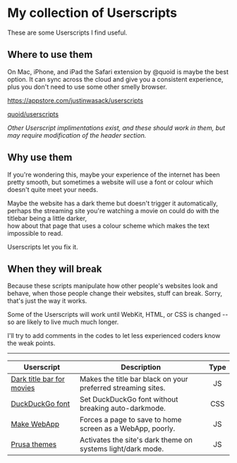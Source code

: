 My collection of Userscripts
============================
These are some Userscripts I find useful.

Where to use them
-----------------
On Mac, iPhone, and iPad the Safari extension by @quoid is maybe the best option. It can sync across the cloud and give you a consistent experience, plus you don't need to use some other smelly browser.

https://appstore.com/justinwasack/userscripts

[quoid/userscripts](https://github.com/quoid/userscripts)

*Other Userscript implimentations exist, and these should work in them, but may require modification of the header section.*


Why use them
------------
If you're wondering this, maybe your experience of the internet has been pretty smooth, but sometimes a website will use a font or colour which doesn't quite meet your needs.

Maybe the website has a dark theme but doesn't trigger it automatically,  
perhaps the streaming site you're watching a movie on could do with the titlebar being a little darker,  
how about that page that uses a colour scheme which makes the text impossible to read.

Userscripts let you fix it.


When they will break
--------------------
Because these scripts manipulate how other people's websites look and behave, when those people change their websites, stuff can break. Sorry, that's just the way it works.

Some of the Userscripts will work until WebKit, HTML, or CSS is changed -- so are likely to live much much longer.

I'll try to add comments in the codes to let less experienced coders know the weak points.

---

| Userscript                  | Description                                                  | Type |
|-----------------------------|--------------------------------------------------------------|:----:|
| [Dark title bar for movies] | Makes the title bar black on your preferred streaming sites. |  JS  |
| [DuckDuckGo font]           | Set DuckDuckGo font without breaking auto-darkmode.          |  CSS |
| [Make WebApp]               | Forces a page to save to home screen as a WebApp, poorly.    |  JS  |
| [Prusa themes]              | Activates the site's dark theme on systems light/dark mode.  |  JS  |

[Dark title bar for movies]: scripts/Dark%20title%20bar%20for%20movies.js
[DuckDuckGo font]: scripts/ddg%20font.css
[Make WebApp]: scripts/Make%20WebApp.js
[Prusa themes]: scripts/Prusa%20themes.js
